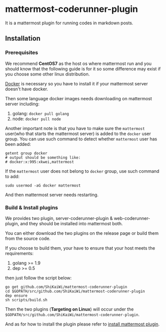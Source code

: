 # mattermost-coderunner-plugin
It is a mattermost plugin for running codes in markdown posts.

## Installation
### Prerequisites
We recommend **CentOS7** as the host os where mattermost run and you should know that the following guide is for it so some difference may exist if you choose some other linux distribution.

[Docker](https://docs.docker.com/install/) is necessary so you have to install it if your mattermost server doesn't have docker.

Then some language docker images needs downloading on mattermost server including:
1. golang: `docker pull golang`
2. node: `docker pull node`

Another important note is that you have to make sure the `mattermost` user(who that starts the mattermost server) is added to the `docker` user group. You can use such command to detect whether `mattermost` user has been added:
```
getent group docker
# output should be something like:
# docker:x:995:xkwei,mattermost
```

If the `mattermost` user does not belong to `docker` group, use such command to add:
```
sudo usermod -aG docker mattermost
```
And then mattermost server needs restarting.

### Build & Install plugins
We provides two plugin, server-coderunner-plugin & web-coderunner-plugin, and they should be installed into mattermost both.

You can either download the two plugins on the release page or build them from the source code.

If you choose to build them, your have to ensure that your host meets the requirements:
1. golang >= 1.9
2. dep >= 0.5

then just follow the script below:
```
go get github.com/ShiKaiWi/mattermost-coderunner-plugin
cd $GOPATH/src/github.com/ShiKaiWi/mattermost-coderunner-plugin
dep ensure
sh scripts/build.sh
```

Then the two plugins (**Targeting on Linux**) will occur under the  `$GOPATH/src/github.com/ShiKaiWi/mattermost-coderunner-plugin`.

And as for how to install the plugin please refer to [install mattermost plugin](https://developers.mattermost.com/extend/plugins/server/hello-world/#installing-the-plugin).

